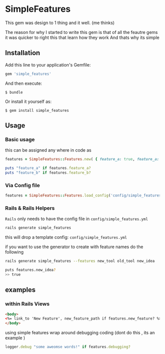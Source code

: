# SimpleFeatures

This gem was design to 1 thing and it well. (me thinks)

The reason for why I started to write this gem is that of all the feautre gems it was
quicker to right this that learn how they work And thats why its simple

## Installation

Add this line to your application's Gemfile:

```ruby
gem 'simple_features'
```

And then execute:

    $ bundle

Or install it yourself as:

    $ gem install simple_features

## Usage


### Basic usage

this can be assigned any where in code as

```ruby
features = SimpleFeatures::Features.new( { feature_a: true, feature_a: false } )

puts "feature_a" if features.feature_a?
puts "feature_b" if features.feature_b?

```

### Via Config file

```ruby
features = SimpleFeatures::Features.load_config('config/simple_features.yml')
```

### Rails & Rails Helpers

`Rails` only needs to have the config file in `config/simple_features.yml`


```bash
rails generate simple_features

```
this will drop a template config: `config/simple_features.yml`

if you want to use the generator to create with feature names do the following
```bash
rails generate simple_features --features new_tool old_tool new_idea

puts features.new_idea?
>> true

```

## examples

### within Rails Views

```html
<body>
<%= link_to 'New Feature', new_feature_path if features.new_feature? %>
</body>
```

using simple features wrap around debugging coding (dont do this , its an example )

```ruby
logger.debug "some aweomse words!" if features.debugging?
```

